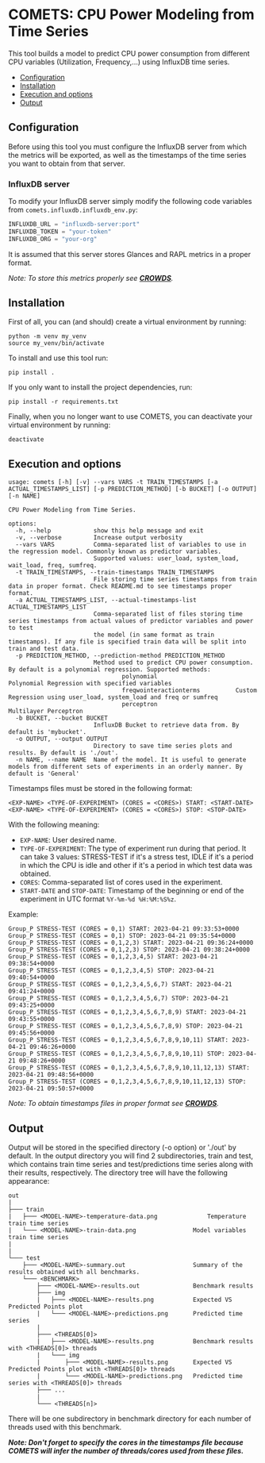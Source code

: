 # COMETS: CPU Power Modeling from Time Series

This tool builds a model to predict CPU power consumption from different CPU variables (Utilization, Frequency,...) using InfluxDB time series.

- [Configuration](#configuration)
- [Installation](#installation)
- [Execution and options](#execution)
- [Output](#output)

<a name="configuration"></a>
## Configuration

Before using this tool you must configure the InfluxDB server from which the metrics will be exported, as well as the timestamps of the time series you want to obtain from that server.

### InfluxDB server

To modify your InfluxDB server simply modify the following code variables from `comets.influxdb.influxdb_env.py`:

```python
INFLUXDB_URL = "influxdb-server:port"
INFLUXDB_TOKEN = "your-token"
INFLUXDB_ORG = "your-org"
```

It is assumed that this server stores Glances and RAPL metrics in a proper format. 

*Note: To store this metrics properly see [**CROWDS**](https://github.com/TomeMD/crowds.git).*

<a name="installation"></a>
## Installation

First of all, you can (and should) create a virtual environment by running:

```
python -m venv my_venv
source my_venv/bin/activate
```

To install and use this tool run:

```
pip install .
```

If you only want to install the project dependencies, run:

```
pip install -r requirements.txt
```

Finally, when you no longer want to use COMETS, you can deactivate your virtual environment by running:

``` 
deactivate
```
<a name="execution"></a>
## Execution and options

```shell
usage: comets [-h] [-v] --vars VARS -t TRAIN_TIMESTAMPS [-a ACTUAL_TIMESTAMPS_LIST] [-p PREDICTION_METHOD] [-b BUCKET] [-o OUTPUT] [-n NAME]

CPU Power Modeling from Time Series.

options:
  -h, --help            show this help message and exit
  -v, --verbose         Increase output verbosity
  --vars VARS           Comma-separated list of variables to use in the regression model. Commonly known as predictor variables.
                        Supported values: user_load, system_load, wait_load, freq, sumfreq.
  -t TRAIN_TIMESTAMPS, --train-timestamps TRAIN_TIMESTAMPS
                        File storing time series timestamps from train data in proper format. Check README.md to see timestamps proper format.
  -a ACTUAL_TIMESTAMPS_LIST, --actual-timestamps-list ACTUAL_TIMESTAMPS_LIST
                        Comma-separated list of files storing time series timestamps from actual values of predictor variables and power to test
                        the model (in same format as train timestamps). If any file is specified train data will be split into train and test data.
  -p PREDICTION_METHOD, --prediction-method PREDICTION_METHOD
                        Method used to predict CPU power consumption. By default is a polynomial regression. Supported methods:
                                polynomial                      Polynomial Regression with specified variables
                                freqwointeractionterms          Custom Regression using user_load, system_load and freq or sumfreq
                                perceptron                      Multilayer Perceptron
  -b BUCKET, --bucket BUCKET
                        InfluxDB Bucket to retrieve data from. By default is 'mybucket'.
  -o OUTPUT, --output OUTPUT
                        Directory to save time series plots and results. By default is './out'.
  -n NAME, --name NAME  Name of the model. It is useful to generate models from different sets of experiments in an orderly manner. By default is 'General'
```

Timestamps files must be stored in the following format:
```shell
<EXP-NAME> <TYPE-OF-EXPERIMENT> (CORES = <CORES>) START: <START-DATE>
<EXP-NAME> <TYPE-OF-EXPERIMENT> (CORES = <CORES>) STOP: <STOP-DATE>
```
With the following meaning:
- `EXP-NAME`: User desired name.
- `TYPE-OF-EXPERIMENT`: The type of experiment run during that period. It can take 3 values: STRESS-TEST if it's a stress test, IDLE if it's a period in which the CPU is idle and other if it's a period in which test data was obtained.
- `CORES`: Comma-separated list of cores used in the experiment.
- `START-DATE` and `STOP-DATE`: Timestamp of the beginning or end of the experiment in UTC format `%Y-%m-%d %H:%M:%S%z`.

Example:
```shell
Group_P STRESS-TEST (CORES = 0,1) START: 2023-04-21 09:33:53+0000
Group_P STRESS-TEST (CORES = 0,1) STOP: 2023-04-21 09:35:54+0000
Group_P STRESS-TEST (CORES = 0,1,2,3) START: 2023-04-21 09:36:24+0000
Group_P STRESS-TEST (CORES = 0,1,2,3) STOP: 2023-04-21 09:38:24+0000
Group_P STRESS-TEST (CORES = 0,1,2,3,4,5) START: 2023-04-21 09:38:54+0000
Group_P STRESS-TEST (CORES = 0,1,2,3,4,5) STOP: 2023-04-21 09:40:54+0000
Group_P STRESS-TEST (CORES = 0,1,2,3,4,5,6,7) START: 2023-04-21 09:41:24+0000
Group_P STRESS-TEST (CORES = 0,1,2,3,4,5,6,7) STOP: 2023-04-21 09:43:25+0000
Group_P STRESS-TEST (CORES = 0,1,2,3,4,5,6,7,8,9) START: 2023-04-21 09:43:55+0000
Group_P STRESS-TEST (CORES = 0,1,2,3,4,5,6,7,8,9) STOP: 2023-04-21 09:45:56+0000
Group_P STRESS-TEST (CORES = 0,1,2,3,4,5,6,7,8,9,10,11) START: 2023-04-21 09:46:26+0000
Group_P STRESS-TEST (CORES = 0,1,2,3,4,5,6,7,8,9,10,11) STOP: 2023-04-21 09:48:26+0000
Group_P STRESS-TEST (CORES = 0,1,2,3,4,5,6,7,8,9,10,11,12,13) START: 2023-04-21 09:48:56+0000
Group_P STRESS-TEST (CORES = 0,1,2,3,4,5,6,7,8,9,10,11,12,13) STOP: 2023-04-21 09:50:57+0000
```

*Note: To obtain timestamps files in proper format see [**CROWDS**](https://github.com/TomeMD/crowds.git).*
<a name="output"></a>
## Output

Output will be stored in the specified directory (-o option) or './out' by default. In the output directory you will find 2 subdirectories, train and test, which contains train time series and test/predictions time series along with their results, respectively. The directory tree will have the following appearance:

```shell
out
|
├─── train
|	├─── <MODEL-NAME>-temperature-data.png				Temperature train time series
|	└─── <MODEL-NAME>-train-data.png				Model variables train time series
|
|
└─── test
	├─── <MODEL-NAME>-summary.out					Summary of the results obtained with all benchmarks.
	└─── <BENCHMARK>
		├─── <MODEL-NAME>-results.out				Benchmark results
		├─── img
		|	├─── <MODEL-NAME>-results.png			Expected VS Predicted Points plot
		|	└─── <MODEL-NAME>-predictions.png		Predicted time series
		|
		├─── <THREADS[0]>
		|	├─── <MODEL-NAME>-results.png			Benchmark results with <THREADS[0]> threads
		|	└─── img
		|		├─── <MODEL-NAME>-results.png		Expected VS Predicted Points plot with <THREADS[0]> threads
		|		└─── <MODEL-NAME>-predictions.png	Predicted time series with <THREADS[0]> threads
		├─── ...
		|
		└─── <THREADS[n]>
```

There will be one subdirectory in benchmark directory for each number of threads used with this benchmark. 

***Note: Don't forget to specify the cores in the timestamps file because COMETS will infer the number of threads/cores used from these files.***